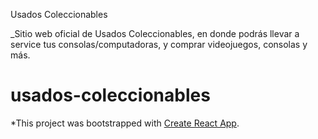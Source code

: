 Usados Coleccionables

_Sitio web oficial de Usados Coleccionables, en donde podrás llevar a service tus consolas/computadoras, y comprar videojuegos, consolas y más.

# usados-coleccionables

*This project was bootstrapped with [Create React App](https://github.com/facebook/create-react-app).


